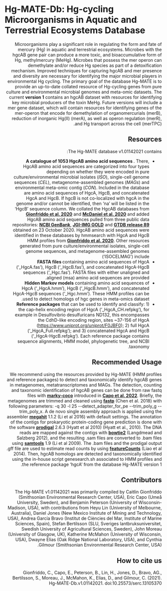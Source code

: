 # Hg-MATE-Db: Hg-cycling Microorganisms in Aquatic and Terrestrial Ecosystems Database
<div dir="rtl">Microorganisms play a significant role in regulating the form and fate of mercury (Hg) in aquatic and terrestrial ecosystems. Microbes with the hgcAB gene pair can produce a more toxic, and bioaccumulative form of Hg, methylmercury (MeHg). Microbes that possess the mer operon can demethylate and/or reduce Hg species as part of a detoxification mechanism. Improved techniques for capturing hgcAB and mer presence and diversity are necessary for identifying the major microbial players in environmental Hg cycling. The primary goal of the database Hg-MATE is to provide an up-to-date collated resource of Hg-cycling genes from pure culture and environmental microbial genomes and meta-omic datasets. The current <b>version 1</b> contains an hgcAB dataset with resources for identifying key microbial producers of the toxin MeHg. Future versions  will include a mer gene dataset, which will contain resources for identifying genes of the mer-operon that encode for demethylation of organomercurials (merB), reduction of inorganic Hg(II) (merA), as well as operon regulation (merR), and Hg transport across the cell (merTPC).</p>

## Resources
The Hg-MATE database v1.01142021 contains:
* <b> A catalogue of 1053 HgcAB amino acid sequences </b>. There, HgcAB amino acid sequences are categorized into four types depending on whether they were encoded in pure culture/environmental microbial isolates (<i>ISO</i>), single-cell genome sequences (<i>CEL</i>), metagenome-assembled genomes (<i>MAGs</i>) and environmental meta-omic contig (<i>CON</i>). Included in the database are amino acid sequences of HgcA, HgcB, and concatenated HgcA and HgcB. If hgcB is not co-localized with hgcA in the genome and/or cannot be identified, then ‘na’ will be listed in the ‘HgcB’ sequence column. We collated the HgcAB databases from <a href="https://doi.org/10.3389/fmicb.2020.541554" target="_blank"><b>Gionfriddo et al. 2020</b></a> and <a href="https://doi.org/10.1128/mSystems.00299-20" target="_blank"><b>McDaniel et al. 2020</b></a> and added HgcAB amino acid sequences pulled from three public data repositories: <a href="https://www.ncbi.nlm.nih.gov/genbank/" target="_blank"><b>NCBI GenBank</b></a>, <a href="https://gold.jgi.doe.gov/" target="_blank"><b>JGI-IMG GOLD</b></a> and <a href="https://gtdb.ecogenomic.org/" target="_blank"><b>GTDB release 89</b></a> obtained on 23 October 2020. HgcAB amino acid sequences were identified in these databases by hmmsearch with HgcA and HgcB HMM profiles from <a href="https://doi.org/10.3389/fmicb.2020.541554" target="_blank"><b>Gionfriddo et al. 2020</b></a>. Other resources generated from pure culture/environmental isolates, single-cell genome sequences, and metagenome-assembled genomes (‘ISOCELMAG’) include 
* <b>FASTA files </b> containing amino acid sequences of HgcA (‘_HgcA.fas’), HgcB (‘_HgcB.fas’), and concatenated HgcA-HgcB sequences (‘_Hgc.fas’). FASTA files with either unaligned and aligned (msa) amino acid sequences are provided.
* <b>Hidden Markov models</b> containing amino acid sequences of HgcA (‘_HgcA.hmm’), HgcB (‘_HgcB.hmm’), and concatenated HgcA-HgcB sequences (‘_Hgc.hmm’). These HMM profiles can be used to detect homologs of hgc genes in meta-omics dataset.
* <b>Reference packages</b> that can be used to identify and classify: 1) the cap-helix encoding region of HgcA (‘_HgcA_CH.refpkg‘), for example in Desulfovibrio desulfuricans ND132, this encompasses the CdhD-like encoding region, sites ~37-156 of HgcA (https://www.uniprot.org/uniprot/F0JBF0); 2) full HgcA (‘_HgcA_Full.refpkg‘); and 3) concatenated HgcA and HgcB (‘_HgcA-HgcB.refpkg‘). Each reference package contains sequence alignments, HMM model, phylogenetic tree, and NCBI taxonomy.

## Recommended Usage
We recommend using the resources provided by Hg-MATE (HMM profiles and reference packages) to detect and taxonomically identify hgcAB genes in metagenomes, metatranscriptomes and MAGs. The detection, counting and taxonomic identification of hgcAB genes can be done from raw fastq files with <a href="https://academic.oup.com/bioinformatics/article/34/17/i884/5093234" target="_blank"><b>marky-coco</b></a> introduced in <a href="https://www.biorxiv.org/content/10.1101/2022.03.14.484253v1.abstract" target="_blank"><b>Capo et al. 2022</b></a>. Briefly, the metagenomes are trimmed and cleaned using <a href="https://academic.oup.com/bioinformatics/article/34/17/i884/5093234" target="_blank"><b>fastp</b></a> (Chen et al. 2018) with following parameters: -q 30 -l 25 --detect_adapter_for_pe --trim_poly_g --trim_poly_x. A de novo single assembly approach is applied using the assembler <a href="https://github.com/voutcn/megahit" target="_blank"><b>megahit</b></a> 1.1.2 (Li et al 2016) with default settings. The annotation of the contigs for prokaryotic protein-coding gene prediction is done with the software <a href="https://github.com/hyattpd/Prodigal" target="_blank"><b>prodigal</b></a> 2.6.3 (Hyatt et al 2010) (Hyatt et al., 2010). The DNA reads are mapped against the contigs with <a href="http://bowtie-bio.sourceforge.net/bowtie2/manual.shtml" target="_blank"><b>bowtie2</b></a> (Langdmead and Salzberg 2012), and the resulting .sam files are converted to .bam files using <a href="http://www.htslib.org/" target="_blank"><b>samtools</b></a> 1.9 (Li et al 2009). The .bam files and the prodigal output .gff file are used to estimate read counts by using <a href="https://rnnh.github.io/bioinfo-notebook/docs/featureCounts.html" target="_blank"><b>featureCounts</b></a>  (Liao et al 2014). Then, hgcAB homologs are detected and taxonomically identified using the in-house script genesearch.sh associated to HMM profiles and the reference package ‘hgcA’ from the database Hg-MATE version 1.

## Contributors
The Hg-MATE v1.01142021 was primarily compiled by Caitlin Gionfriddo (Smithsonian Environmental Research Center, USA), Eric Capo (Umeå University, Sweden), and Benjamin Peterson (University of Wisconsin-Madison, USA), with contributions from Heyu Lin (University of Melbourne, Australia), Daniel Jones (New Mexico Institute of Mining and Technology, USA), Andrea García Bravo (Institut de Ciències del Mar, Institute of Marine Sciences, Spain), Stefan Bertilsson (SLU, Sveriges lantbruksuniversitet, Swedish University of Agricultural Sciences, Sweden), John Moreau (University of Glasgow, UK), Katherine McMahon (University of Wisconsin, USA), Dwayne Elias (Oak Ridge National Laboratory, USA), and Cynthia Gilmour (Smithsonian Environmental Research Center, USA).

## How to cite us
Gionfriddo, C., Capo, E., Peterson, B., Lin, H., Jones, D., Bravo, AG., Bertilsson, S., Moreau, J., McMahon, K., Elias, D., and Gilmour, C. (2021). Hg-MATE-Db.v1.01142021. doi:10.25573/serc.13105370 


